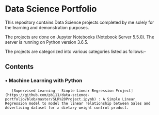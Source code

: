 # Data Science Portfolio

This repository contains Data Science projects completed by me solely for the learning and demonstration purposes. 

The projects are done on Jupyter Notebooks (Notebook Server 5.5.0). The server is running on Python version 3.6.5.

The projects are categorized into various categories listed as follows:- 

  ## Contents
 
   ### •	Machine Learning with Python
  
       [Supervised Learning - Simple Linear Regression Project](https://github.com/pb111/data-science-portfolio/blob/master/SLR%20Project.ipynb) : A Simple Linear Regression model to model the linear relationship between Sales and Advertising dataset for a dietary weight control product.

